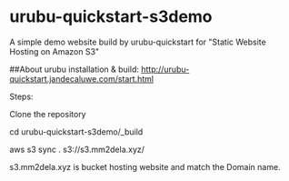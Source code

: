 # urubu-quickstart-s3demo
A simple demo website build by urubu-quickstart for "Static Website Hosting on Amazon S3"

##About urubu installation & build:
http://urubu-quickstart.jandecaluwe.com/start.html

Steps:

Clone the repository

cd urubu-quickstart-s3demo/_build

aws s3 sync . s3://s3.mm2dela.xyz/

s3.mm2dela.xyz is bucket hosting website and match the Domain name.

